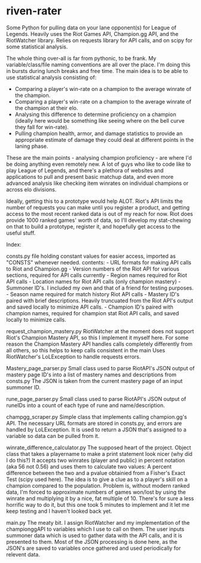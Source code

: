# riven-rater
Some Python for pulling data on your lane opponent(s) for League of Legends. Heavily uses the Riot Games API, Champion.gg API, and the RiotWatcher library. Relies on requests library for API calls, and on scipy for some statistical analysis.

The whole thing over-all is far from pythonic, to be frank. My variable/class/file naming conventions are all over the place. I'm doing this in bursts during lunch breaks and free time. The main idea is to be able to use statistical analysis consisting of:
  - Comparing a player's win-rate on a champion to the average winrate of the champion.
  - Comparing a player's win-rate on a champion to the average winrate of the champion at their elo.
  - Analysing this difference to determine proficiency on a champion (ideally here would be something like seeing where on the bell curve     they fall for win-rate).
  - Pulling champion health, armor, and damage statistics to provide an appropriate estimate of damage they could deal at different
    points in the laning phase.


These are the main points - analysing champion proficiency - are where I'd be doing anything even remotely new. A lot of guys who like to code like to play League of Legends, and there's a plethora of websites and applications to pull and present basic matchup data, and even more advanced analysis like checking item winrates on individual champions or across elo divisions. 

Ideally, getting this to a prototype would help ALOT. Riot's API limits the number of requests you can make until you register a product, and getting access to the most recent ranked data is out of my reach for now. Riot does provide 1000 ranked games' worth of data, so I'll develop my stat-chewing on that to build a prototype, register it, and hopefully get access to the useful stuff.

Index:

consts.py
  file holding constant values for easier access, imported as "CONSTS" whenever needed.
  contents:
    - URL formats for making API calls to Riot and Champion.gg
    - Version numbers of the Riot API for various sections, required for API calls currently
    - Region names required for Riot API calls
    - Location names for Riot API calls (only champion mastery)
    - Summoner ID's. I included my own and that of a friend for testing purposes.
    - Season name required for match history Riot API calls
    - Mastery ID's paired with brief descriptions. Heavily truncuated from the Riot API's output and saved locally to minimize API calls.
    - Champion ID's paired with champion names, required for champion stat Riot API calls, and saved locally to minimize calls.

request_champion_mastery.py
  RiotWatcher at the moment does not support Riot's Champion Mastery API, so this I implement it myself here.
  For some reason the Champion Mastery API handles calls completely differently from all others, so this helps to keep calls consistent    in the main
  Uses RiotWatcher's LoLException to handle requests errors.
  
Mastery_page_parser.py
  Small class used to parse RiotAPI's JSON output of mastery page ID's into a list of mastery names and descriptions from consts.py
  The JSON is taken from the current mastery page of an input summoner ID.

rune_page_parser.py
  Small class used to parse RiotAPI's JSON output of runeIDs into a count of each type of rune and name/description.

champgg_scraper.py
  Simple class that implements calling champion.gg's API. The necessary URL formats are stored in consts.py, and errors are handled by
  LoLException.
  It is used to return a JSON that's assigned to a variable so data can be pulled from it.
  
winrate_difference_calculator.py
  The supposed heart of the project. Object class that takes a playername to make a print statement look nicer (why did I do this?)
  It accepts two winrates (player and public) in percent notation (aka 56 not 0.56) and uses them to calculate two values: A percent
  difference between the two and a pvalue obtainied from a Fisher's Exact Test (scipy used here). The idea is to give a clue as to a
  player's skill on a champion compared to the population. Problem is, without modern ranked data, I'm forced to approximate numbers of
  games won/lost by using the winrate and multiplying it by a nice, fat multiple of 10. There's for sure a less horrific way to do it, 
  but this one took 5 minutes to implement and it let me keep testing and I haven't looked back yet.
  
main.py
  The meaty bit. I assign RiotWatcher and my implementation of the championggAPI to variables which I use to call on them. The user 
  inputs summoner data which is used to gather data with the API calls, and it is presented to them. Most of the JSON processing is done 
  here, as the JSON's are saved to variables once gathered and used periodically for relevent data.
